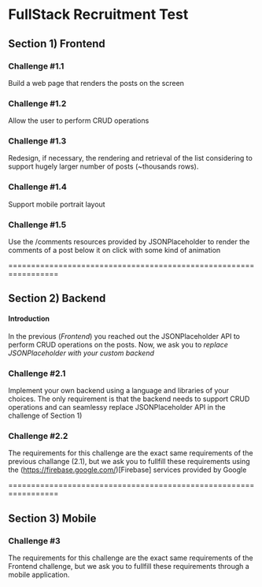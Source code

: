 # FullStack Recruitment Test

## Section 1) Frontend 

### Challenge #1.1

Build a web page that renders the posts on the screen

### Challenge #1.2

Allow the user to perform CRUD operations

### Challenge #1.3

Redesign, if necessary, the rendering and retrieval of the list considering to support hugely larger number of posts (~thousands rows).

### Challenge #1.4

Support mobile portrait layout

### Challenge #1.5

Use the /comments resources provided by JSONPlaceholder to render the comments of a post below it on click with some kind of animation

=================================================================

## Section 2) Backend

#### Introduction 

In the previous (*Frontend*) you reached out the JSONPlaceholder API to perform CRUD operations on the posts. Now, we ask you to *replace JSONPlaceholder with your custom backend*

### Challenge #2.1

Implement your own backend using a language and libraries of your choices. The only requirement is that the backend needs to support CRUD operations and can seamlessy replace JSONPlaceholder API in the challenge of Section 1)


### Challenge #2.2

The requirements for this challenge are the exact same requirements of the previous challange (2.1), but we ask you to fullfill these requirements using the (https://firebase.google.com/)[Firebase] services provided by Google

=================================================================

## Section 3) Mobile

### Challenge #3

The requirements for this challenge are the exact same requirements of the Frontend challenge, but we ask you to fullfill these requirements through a mobile application.






